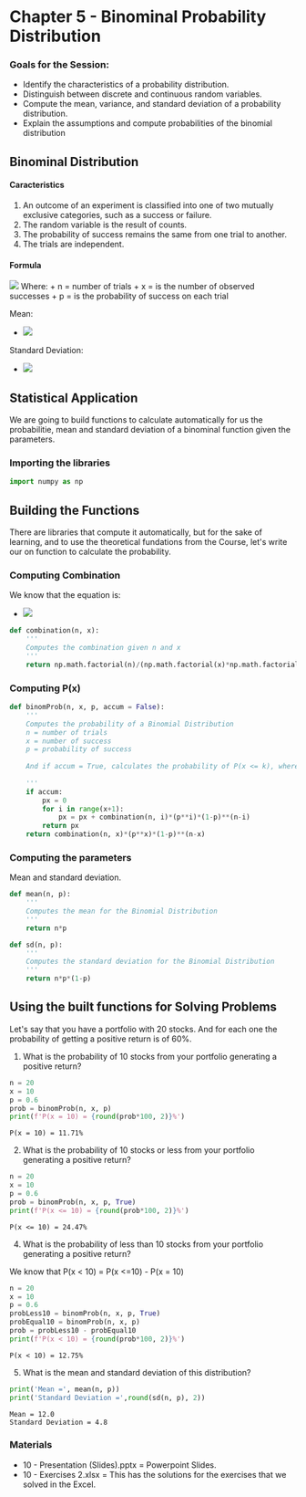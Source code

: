 # Chapter 5 - Binominal Probability Distribution

### Goals for the Session:
+ Identify the characteristics of a probability distribution.
+ Distinguish between discrete and continuous random variables.
+ Compute the mean, variance, and standard deviation of a probability distribution.
+ Explain the assumptions and compute probabilities of the binomial distribution

## Binominal Distribution

#### Caracteristics
1. An outcome of an experiment is classified into one of two mutually exclusive categories, such as a success or failure.  
2. The random variable is the result of counts. 
3. The probability of success remains the same from one trial to another.
4. The trials are independent. 

#### Formula

<img src="https://render.githubusercontent.com/render/math?math=P(x) = \binom{n}{x}p^x(1-p)^{n-x}">
Where:
+ n = number of trials 
+ x = is the number of observed successes 
+ p = is the probability of success on each trial 

Mean:
+ <img src="https://render.githubusercontent.com/render/math?math=\mu = np">
Standard Deviation:
+ <img src="https://render.githubusercontent.com/render/math?math=\sigma = np(1-p)">

## Statistical Application
We are going to build functions to calculate automatically for us the probabilitie, mean and standard deviation of a binominal function given the parameters.

### Importing the libraries


```python
import numpy as np
```

## Building the Functions

There are libraries that compute it automatically, but for the sake of learning, and to use the theoretical fundations from the Course, let's write our on function to calculate the probability.

### Computing Combination

We know that the equation is:
+ <img src="https://render.githubusercontent.com/render/math?math=nCx = \binom{n}{x} = \frac{n!}{x!(n-x)!}">

```python
def combination(n, x):
    '''
    Computes the combination given n and x
    '''
    return np.math.factorial(n)/(np.math.factorial(x)*np.math.factorial(n-x))
```

### Computing P(x)


```python
def binomProb(n, x, p, accum = False):
    ''' 
    Computes the probability of a Binomial Distribution
    n = number of trials
    x = number of success
    p = probability of success
    
    And if accum = True, calculates the probability of P(x <= k), where k <= n and is a integer
    
    '''
    if accum:
        px = 0
        for i in range(x+1):
            px = px + combination(n, i)*(p**i)*(1-p)**(n-i)
        return px
    return combination(n, x)*(p**x)*(1-p)**(n-x)
```

### Computing the parameters 
Mean and standard deviation.


```python
def mean(n, p):
    '''
    Computes the mean for the Binomial Distribution
    '''
    return n*p

def sd(n, p):
    '''
    Computes the standard deviation for the Binomial Distribution
    '''
    return n*p*(1-p)
```

## Using the built functions for Solving Problems

Let's say that you have a portfolio with 20 stocks. And for each one the probability of getting a positive return is of 60%. <br>

1. What is the probability of 10 stocks from your portfolio generating a positive return?


```python
n = 20
x = 10
p = 0.6
prob = binomProb(n, x, p)
print(f'P(x = 10) = {round(prob*100, 2)}%')
```

    P(x = 10) = 11.71%
    

2. What is the probability of 10 stocks or less from your portfolio generating a positive return?


```python
n = 20
x = 10
p = 0.6
prob = binomProb(n, x, p, True)
print(f'P(x <= 10) = {round(prob*100, 2)}%')
```

    P(x <= 10) = 24.47%
    

4. What is the probability of less than 10 stocks from your portfolio generating a positive return?

We know that P(x < 10) = P(x <=10) - P(x = 10)


```python
n = 20
x = 10
p = 0.6
probLess10 = binomProb(n, x, p, True)
probEqual10 = binomProb(n, x, p)
prob = probLess10 - probEqual10
print(f'P(x < 10) = {round(prob*100, 2)}%')
```

    P(x < 10) = 12.75%
    

5. What is the mean and standard deviation of this distribution?


```python
print('Mean =', mean(n, p))
print('Standard Deviation =',round(sd(n, p), 2))
```

    Mean = 12.0
    Standard Deviation = 4.8
    

### Materials
+ 10 - Presentation (Slides).pptx = Powerpoint Slides.
+ 10 - Exercises 2.xlsx = This has the solutions for the exercises that we solved in the Excel.


```python

```

